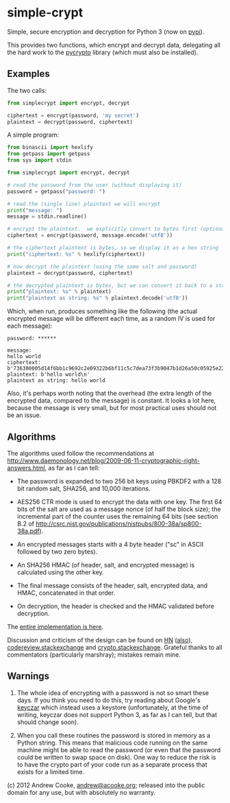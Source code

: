 simple-crypt
============

Simple, secure encryption and decryption for Python 3 (now on
[pypi](http://pypi.python.org/pypi/simple-crypt)).

This provides two functions, which encrypt and decrypt data, delegating all
the hard work to the [pycrypto](https://www.dlitz.net/software/pycrypto)
library (which must also be installed).

Examples
--------

The two calls:

```python
from simplecrypt import encrypt, decrypt

ciphertext = encrypt(password, 'my secret')
plaintext = decrypt(password, ciphertext)
```

A simple program:

```python
from binascii import hexlify
from getpass import getpass
from sys import stdin

from simplecrypt import encrypt, decrypt

# read the password from the user (without displaying it)
password = getpass("password: ")

# read the (single line) plaintext we will encrypt
print("message: ")
message = stdin.readline()

# encrypt the plaintext.  we explicitly convert to bytes first (optional)
ciphertext = encrypt(password, message.encode('utf8'))

# the ciphertext plaintext is bytes, so we display it as a hex string
print("ciphertext: %s" % hexlify(ciphertext))

# now decrypt the plaintext (using the same salt and password)
plaintext = decrypt(password, ciphertext)

# the decrypted plaintext is bytes, but we can convert it back to a string
print("plaintext: %s" % plaintext)
print("plaintext as string: %s" % plaintext.decode('utf8'))
```

Which, when run, produces something like the following (the actual encrypted
message will be different each time, as a random IV is used for each message):

```
password: ******

message:
hello world
ciphertext: b'736300005d14f6bb1c9692c2e09322b6bf11c5c7dea73f3b9047b1d26a50c05925e2237096d313a34a5e93becd587781738b1213129537b3f1b2724dd224acdc'
plaintext: b'hello world\n'
plaintext as string: hello world
```

Also, it's perhaps worth noting that the overhead (the extra length of the
encrypted data, compared to the message) is constant.  It looks a lot here,
because the message is very small, but for most practical uses should not be
an issue.

Algorithms
----------

The algorithms used follow the recommendations at
http://www.daemonology.net/blog/2009-06-11-cryptographic-right-answers.html,
as far as I can tell:

* The password is expanded to two 256 bit keys using PBKDF2 with a 128 bit
  random salt, SHA256, and 10,000 iterations.

* AES256 CTR mode is used to encrypt the data with one key.  The first 64 bits
  of the salt are used as a message nonce (of half the block size); the
  incremental part of the counter uses the remaining 64 bits (see section B.2
  of http://csrc.nist.gov/publications/nistpubs/800-38a/sp800-38a.pdf).

* An encrypted messages starts with a 4 byte header ("sc" in ASCII followed
  by two zero bytes).

* An SHA256 HMAC (of header, salt, and encrypted message) is calculated using
  the other key.

* The final message consists of the header, salt, encrypted data, and HMAC,
  concatenated in that order.

* On decryption, the header is checked and the HMAC validated before
  decryption.

The [entire implementation is here](https://github.com/andrewcooke/simple-crypt/blob/master/src/simplecrypt/__init__.py).

Discussion and criticism of the design can be found on
[HN](http://news.ycombinator.com/item?id=4962983)
([also](https://news.ycombinator.com/item?id=6194102)),
[codereview.stackexchange](http://codereview.stackexchange.com/questions/19910/simple-crypto-library-in-python-correct-and-secure)
and
[crypto.stackexchange](http://crypto.stackexchange.com/questions/5843/future-proof-versioning-and-validation).
Grateful thanks to all commentators (particularly marshray); mistakes remain
mine.

Warnings
--------

1. The whole idea of encrypting with a password is not so smart these days.
   If you think you need to do this, try reading about Google's
   [keyczar](http://www.keyczar.org/) which instead uses a keystore
   (unfortunately, at the time of writing, keyczar does not support Python 3,
   as far as I can tell, but that should change soon).

2. When you call these routines the password is stored in memory as a Python
   string.  This means that malicious code running on the same machine might
   be able to read the password (or even that the password could be written to
   swap space on disk).  One way to reduce the risk is to have the crypto part
   of your code run as a separate process that exists for a limited time.

(c) 2012 Andrew Cooke, andrew@acooke.org; released into the public domain for
any use, but with absolutely no warranty.

